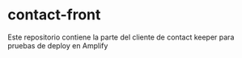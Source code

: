 # contact-front
Este repositorio contiene la parte del cliente de contact keeper para pruebas de deploy en Amplify
